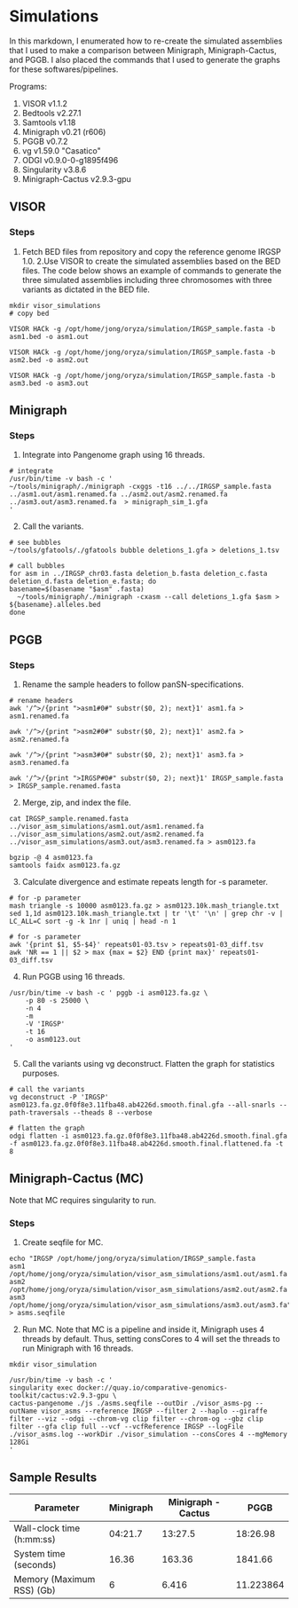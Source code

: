 # Simulations
In this markdown, I enumerated how to re-create the simulated assemblies that I used to make a comparison between Minigraph, Minigraph-Cactus, and PGGB. I also placed the commands that I used to generate the graphs for these softwares/pipelines. 

Programs:
1. VISOR v1.1.2
2. Bedtools v2.27.1
3. Samtools v1.18
4. Minigraph v0.21 (r606)
5. PGGB v0.7.2
6. vg v1.59.0 "Casatico"
7. ODGI v0.9.0-0-g1895f496
8. Singularity v3.8.6
9. Minigraph-Cactus v2.9.3-gpu

## VISOR
### Steps
1. Fetch BED files from repository and copy the reference genome IRGSP 1.0.
2.Use VISOR to create the simulated assemblies based on the BED files. The code below shows an example of commands to generate the three simulated assemblies including three chromosomes with three variants as dictated in the BED file. 
```
mkdir visor_simulations
# copy bed

VISOR HACk -g /opt/home/jong/oryza/simulation/IRGSP_sample.fasta -b asm1.bed -o asm1.out

VISOR HACk -g /opt/home/jong/oryza/simulation/IRGSP_sample.fasta -b asm2.bed -o asm2.out

VISOR HACk -g /opt/home/jong/oryza/simulation/IRGSP_sample.fasta -b asm3.bed -o asm3.out
```
## Minigraph
### Steps
1. Integrate into Pangenome graph using 16 threads.
```
# integrate
/usr/bin/time -v bash -c '
~/tools/minigraph/./minigraph -cxggs -t16 ../../IRGSP_sample.fasta ../asm1.out/asm1.renamed.fa ../asm2.out/asm2.renamed.fa  ../asm3.out/asm3.renamed.fa  > minigraph_sim_1.gfa
'
```
2. Call the variants.
```
# see bubbles
~/tools/gfatools/./gfatools bubble deletions_1.gfa > deletions_1.tsv

# call bubbles
for asm in ../IRGSP_chr03.fasta deletion_b.fasta deletion_c.fasta deletion_d.fasta deletion_e.fasta; do
basename=$(basename "$asm" .fasta)
  ~/tools/minigraph/./minigraph -cxasm --call deletions_1.gfa $asm > ${basename}.alleles.bed
done
```

## PGGB
### Steps
1. Rename the sample headers to follow panSN-specifications.
```
# rename headers
awk '/^>/{print ">asm1#0#" substr($0, 2); next}1' asm1.fa > asm1.renamed.fa

awk '/^>/{print ">asm2#0#" substr($0, 2); next}1' asm2.fa > asm2.renamed.fa

awk '/^>/{print ">asm3#0#" substr($0, 2); next}1' asm3.fa > asm3.renamed.fa

awk '/^>/{print ">IRGSP#0#" substr($0, 2); next}1' IRGSP_sample.fasta > IRGSP_sample.renamed.fasta
```

2. Merge, zip, and index the file.
```
cat IRGSP_sample.renamed.fasta ../visor_asm_simulations/asm1.out/asm1.renamed.fa ../visor_asm_simulations/asm2.out/asm2.renamed.fa ../visor_asm_simulations/asm3.out/asm3.renamed.fa > asm0123.fa

bgzip -@ 4 asm0123.fa
samtools faidx asm0123.fa.gz
```
3. Calculate divergence and estimate repeats length for -s parameter. 

```
# for -p parameter
mash triangle -s 10000 asm0123.fa.gz > asm0123.10k.mash_triangle.txt
sed 1,1d asm0123.10k.mash_triangle.txt | tr '\t' '\n' | grep chr -v | LC_ALL=C sort -g -k 1nr | uniq | head -n 1

# for -s parameter
awk '{print $1, $5-$4}' repeats01-03.tsv > repeats01-03_diff.tsv
awk 'NR == 1 || $2 > max {max = $2} END {print max}' repeats01-03_diff.tsv
```

4. Run PGGB using 16 threads. 
```
/usr/bin/time -v bash -c ' pggb -i asm0123.fa.gz \ 
    -p 80 -s 25000 \
    -n 4 
    -m 
    -V 'IRGSP' 
    -t 16
    -o asm0123.out
'
```

5. Call the variants using vg deconstruct. Flatten the graph for statistics purposes. 
```
# call the variants
vg deconstruct -P 'IRGSP' asm0123.fa.gz.0f0f8e3.11fba48.ab4226d.smooth.final.gfa --all-snarls --path-traversals --theads 8 --verbose

# flatten the graph
odgi flatten -i asm0123.fa.gz.0f0f8e3.11fba48.ab4226d.smooth.final.gfa -f asm0123.fa.gz.0f0f8e3.11fba48.ab4226d.smooth.final.flattened.fa -t 8
```

## Minigraph-Cactus (MC)
Note that MC requires singularity to run. 
### Steps
1. Create seqfile for MC. 
```
echo "IRGSP /opt/home/jong/oryza/simulation/IRGSP_sample.fasta
asm1 /opt/home/jong/oryza/simulation/visor_asm_simulations/asm1.out/asm1.fa
asm2 /opt/home/jong/oryza/simulation/visor_asm_simulations/asm2.out/asm2.fa
asm3 /opt/home/jong/oryza/simulation/visor_asm_simulations/asm3.out/asm3.fa" > asms.seqfile
```

2. Run MC. Note that MC is a pipeline and inside it, Minigraph uses 4 threads by default. Thus, setting consCores to 4 will set the threads to run Minigraph with 16 threads.
```
mkdir visor_simulation

/usr/bin/time -v bash -c '
singularity exec docker://quay.io/comparative-genomics-toolkit/cactus:v2.9.3-gpu \
cactus-pangenome ./js ./asms.seqfile --outDir ./visor_asms-pg --outName visor_asms --reference IRGSP --filter 2 --haplo --giraffe filter --viz --odgi --chrom-vg clip filter --chrom-og --gbz clip filter --gfa clip full --vcf --vcfReference IRGSP --logFile ./visor_asms.log --workDir ./visor_simulation --consCores 4 --mgMemory 128Gi 
'
```

## Sample Results



| Parameter | Minigraph | Minigraph - Cactus | PGGB |
| --------- | --------- | ---------- | --------- |
| Wall-clock time (h:mm:ss)	| 04:21.7 | 13:27.5	| 18:26.98 |
| System time (seconds) |	16.36 | 163.36 | 1841.66 |
| Memory (Maximum RSS) (Gb) |	6	| 6.416	| 11.223864 |
